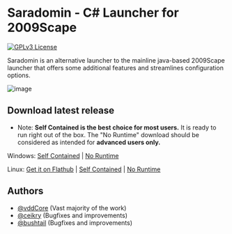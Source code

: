 # Saradomin - C# Launcher for 2009Scape
[![GPLv3 License](https://img.shields.io/badge/License-GPL%20v3-yellow.svg)](https://opensource.org/licenses/)


Saradomin is an alternative launcher to the mainline java-based 2009Scape launcher that offers some additional features and streamlines configuration options.

![image](/uploads/fb44f9b24f9d844b38e4caa8635c3ebe/image.png)

## Download latest release

* Note: **Self Contained is the best choice for most users.** It is ready to run right out of the box. The "No Runtime" download should be considered as intended for **advanced users only.** 

Windows: [Self Contained](https://gitlab.com/2009scape/Saradomin-Launcher/-/jobs/artifacts/master/raw/Saradomin/2009scape-launcher-sc.exe?job=pack_windows_sc) | [No Runtime](https://gitlab.com/2009scape/Saradomin-Launcher/-/jobs/artifacts/master/raw/Saradomin/2009scape-launcher-no_rt.exe?job=pack_windows_no_rt)

Linux: [Get it on Flathub](https://flathub.org/apps/details/org._2009scape.Launcher) | [Self Contained](https://gitlab.com/2009scape/Saradomin-Launcher/-/jobs/artifacts/master/raw/Saradomin/2009scape-launcher-sc?job=pack_linux_sc) | [No Runtime](https://gitlab.com/2009scape/Saradomin-Launcher/-/jobs/artifacts/master/raw/Saradomin/2009scape-launcher-no_rt?job=pack_linux_no_rt)

## Authors

- [@vddCore](https://www.gitlab.com/vddcore) (Vast majority of the work)
- [@ceikry](https://gitlab.com/ceikry) (Bugfixes and improvements)
- [@bushtail](https://gitlab.com/bushtail) (Bugfixes and improvements)

